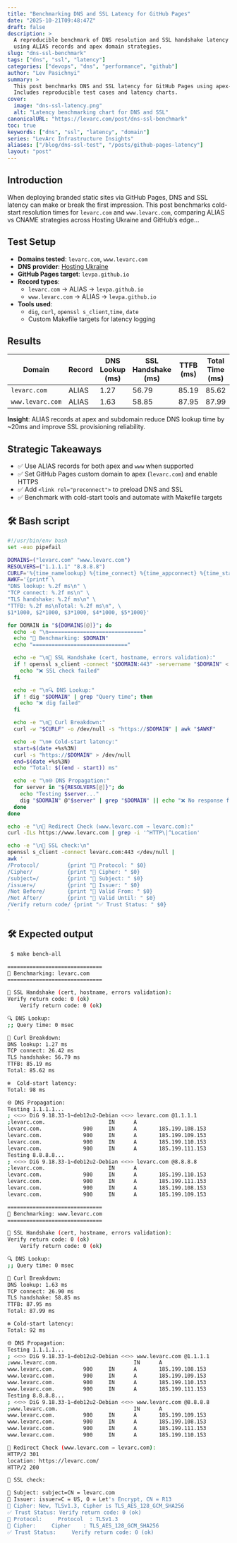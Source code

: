 ```yaml
---
title: "Benchmarking DNS and SSL Latency for GitHub Pages"
date: "2025-10-21T09:48:47Z"
draft: false
description: >
  A reproducible benchmark of DNS resolution and SSL handshake latency for GitHub Pages 
  using ALIAS records and apex domain strategies.
slug: "dns-ssl-benchmark"
tags: ["dns", "ssl", "latency"]
categories: ["devops", "dns", "performance", "github"]
author: "Lev Pasichnyi"
summary: >
  This post benchmarks DNS and SSL latency for GitHub Pages using apex-safe ALIAS records and strategic redirect setups. 
  Includes reproducible test cases and latency charts.
cover:
  image: "dns-ssl-latency.png"
  alt: "Latency benchmarking chart for DNS and SSL"
canonicalURL: "https://levarc.com/post/dns-ssl-benchmark"
toc: true
keywords: ["dns", "ssl", "latency", "domain"]
series: "LevArc Infrastructure Insights"
aliases: ["/blog/dns-ssl-test", "/posts/github-pages-latency"]
layout: "post"
---
```


## Introduction

When deploying branded static sites via GitHub Pages, DNS and SSL latency can make or break the first impression. This post
 benchmarks cold-start resolution times for `levarc.com` and `www.levarc.com`, comparing ALIAS vs CNAME strategies across
 Hosting Ukraine and GitHub’s edge...

## Test Setup

- **Domains tested**: `levarc.com`, `www.levarc.com`
- **DNS provider**: [Hosting Ukraine](ukraine.com.ua)
- **GitHub Pages target**: `levpa.github.io`
- **Record types**:
  - `levarc.com` → ALIAS → `levpa.github.io`
  - `www.levarc.com` → ALIAS → `levpa.github.io`
- **Tools used**:
  - `dig`, `curl`, `openssl s_client`,`time`, `date`
  - Custom Makefile targets for latency logging

## Results

| Domain           | Record  | DNS Lookup (ms) | SSL Handshake (ms)| TTFB (ms) | Total Time (ms) | Cold Start (ms) |
|------------------|---------|-----------------|-------------------|-----------|-----------------|-----------------|
| `levarc.com`     | ALIAS   | 1.27            | 56.79             | 85.19     | 85.62           | 98              |
| `www.levarc.com` | ALIAS   | 1.63            | 58.85             | 87.95     | 87.99           | 92              |


**Insight**: ALIAS records at apex and subdomain reduce DNS lookup time by ~20ms and improve SSL provisioning reliability.

## Strategic Takeaways

- ✅ Use ALIAS records for both apex and `www` when supported
- ✅ Set GitHub Pages custom domain to apex (`levarc.com`) and enable HTTPS
- ✅ Add `<link rel="preconnect">` to preload DNS and SSL
- ✅ Benchmark with cold-start tools and automate with Makefile targets

## 🛠️ Bash script

```bash
#!/usr/bin/env bash
set -euo pipefail

DOMAINS=("levarc.com" "www.levarc.com")
RESOLVERS=("1.1.1.1" "8.8.8.8")
CURLF='%{time_namelookup} %{time_connect} %{time_appconnect} %{time_starttransfer} %{time_total}\n'
AWKF='{printf \
"DNS lookup: %.2f ms\n" \
"TCP connect: %.2f ms\n" \
"TLS handshake: %.2f ms\n" \
"TTFB: %.2f ms\nTotal: %.2f ms\n", \
$1*1000, $2*1000, $3*1000, $4*1000, $5*1000}'

for DOMAIN in "${DOMAINS[@]}"; do
  echo -e "\n=============================="
  echo "🔎 Benchmarking: $DOMAIN"
  echo "=============================="

  echo -e "\n🔐 SSL Handshake (cert, hostname, errors validation):"
  if ! openssl s_client -connect "$DOMAIN:443" -servername "$DOMAIN" < /dev/null 2>/dev/null | grep "Verify return code"; then
    echo "❌ SSL check failed"
  fi

  echo -e "\n🔍 DNS Lookup:"
  if ! dig "$DOMAIN" | grep "Query time"; then
    echo "❌ dig failed"
  fi

  echo -e "\n📡 Curl Breakdown:"
  curl -w "$CURLF" -o /dev/null -s "https://$DOMAIN" | awk "$AWKF"

  echo -e "\n❄️ Cold-start latency:"
  start=$(date +%s%3N)
  curl -s "https://$DOMAIN" > /dev/null
  end=$(date +%s%3N)
  echo "Total: $((end - start)) ms"

  echo -e "\n🌐 DNS Propagation:"
  for server in "${RESOLVERS[@]}"; do
    echo "Testing $server..."
    dig "$DOMAIN" @"$server" | grep "$DOMAIN" || echo "❌ No response from $server"
  done
done

echo -e "\n🔁 Redirect Check (www.levarc.com → levarc.com):"
curl -ILs https://www.levarc.com | grep -i '^HTTP\|^Location'

echo -e "\n🔐 SSL check:\n"
openssl s_client -connect levarc.com:443 </dev/null |
awk '
/Protocol/         {print "🔐 Protocol: " $0}
/Cipher/           {print "🔑 Cipher: " $0}
/subject=/         {print "📌 Subject: " $0}
/issuer=/          {print "🏢 Issuer: " $0}
/Not Before/       {print "📅 Valid From: " $0}
/Not After/        {print "📅 Valid Until: " $0}
/Verify return code/ {print "✅ Trust Status: " $0}
'
```

## 🛠️ Expected output

```bash
 $ make bench-all

==============================
🔎 Benchmarking: levarc.com
==============================

🔐 SSL Handshake (cert, hostname, errors validation):
Verify return code: 0 (ok)
    Verify return code: 0 (ok)

🔍 DNS Lookup:
;; Query time: 0 msec

📡 Curl Breakdown:
DNS lookup: 1.27 ms
TCP connect: 26.42 ms
TLS handshake: 56.79 ms
TTFB: 85.19 ms
Total: 85.62 ms

❄️  Cold-start latency:
Total: 98 ms

🌐 DNS Propagation:
Testing 1.1.1.1...
; <<>> DiG 9.18.33-1~deb12u2-Debian <<>> levarc.com @1.1.1.1
;levarc.com.                    IN      A
levarc.com.             900     IN      A       185.199.108.153
levarc.com.             900     IN      A       185.199.109.153
levarc.com.             900     IN      A       185.199.110.153
levarc.com.             900     IN      A       185.199.111.153
Testing 8.8.8.8...
; <<>> DiG 9.18.33-1~deb12u2-Debian <<>> levarc.com @8.8.8.8
;levarc.com.                    IN      A
levarc.com.             900     IN      A       185.199.110.153
levarc.com.             900     IN      A       185.199.111.153
levarc.com.             900     IN      A       185.199.108.153
levarc.com.             900     IN      A       185.199.109.153

==============================
🔎 Benchmarking: www.levarc.com
==============================

🔐 SSL Handshake (cert, hostname, errors validation):
Verify return code: 0 (ok)
    Verify return code: 0 (ok)

🔍 DNS Lookup:
;; Query time: 0 msec

📡 Curl Breakdown:
DNS lookup: 1.63 ms
TCP connect: 26.90 ms
TLS handshake: 58.85 ms
TTFB: 87.95 ms
Total: 87.99 ms

❄️ Cold-start latency:
Total: 92 ms

🌐 DNS Propagation:
Testing 1.1.1.1...
; <<>> DiG 9.18.33-1~deb12u2-Debian <<>> www.levarc.com @1.1.1.1
;www.levarc.com.                        IN      A
www.levarc.com.         900     IN      A       185.199.108.153
www.levarc.com.         900     IN      A       185.199.109.153
www.levarc.com.         900     IN      A       185.199.110.153
www.levarc.com.         900     IN      A       185.199.111.153
Testing 8.8.8.8...
; <<>> DiG 9.18.33-1~deb12u2-Debian <<>> www.levarc.com @8.8.8.8
;www.levarc.com.                        IN      A
www.levarc.com.         900     IN      A       185.199.109.153
www.levarc.com.         900     IN      A       185.199.108.153
www.levarc.com.         900     IN      A       185.199.111.153
www.levarc.com.         900     IN      A       185.199.110.153

🔁 Redirect Check (www.levarc.com → levarc.com):
HTTP/2 301 
location: https://levarc.com/
HTTP/2 200 

🔐 SSL check:

📌 Subject: subject=CN = levarc.com
🏢 Issuer: issuer=C = US, O = Let's Encrypt, CN = R13
🔑 Cipher: New, TLSv1.3, Cipher is TLS_AES_128_GCM_SHA256
✅ Trust Status: Verify return code: 0 (ok)
🔐 Protocol:     Protocol  : TLSv1.3
🔑 Cipher:     Cipher    : TLS_AES_128_GCM_SHA256
✅ Trust Status:     Verify return code: 0 (ok)
```
